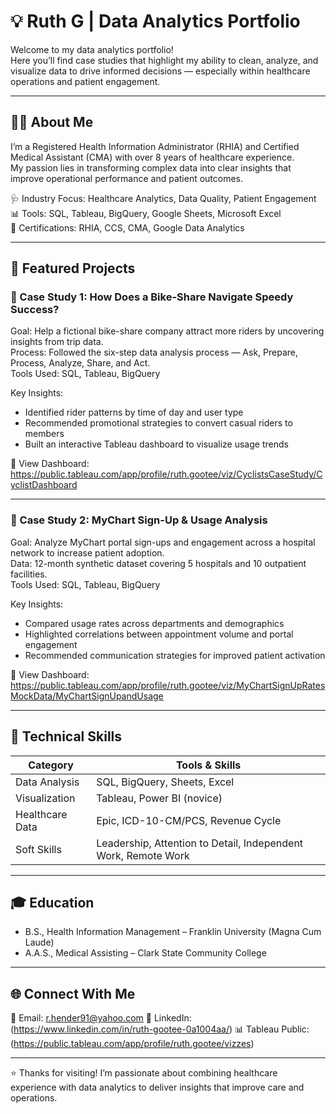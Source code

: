 # 💡 Ruth G | Data Analytics Portfolio

Welcome to my data analytics portfolio!  
Here you’ll find case studies that highlight my ability to clean, analyze, and visualize data to drive informed decisions — especially within healthcare operations and patient engagement.

---

## 👩‍💻 About Me

I’m a Registered Health Information Administrator (RHIA) and Certified Medical Assistant (CMA) with over 8 years of healthcare experience.  
My passion lies in transforming complex data into clear insights that improve operational performance and patient outcomes.  

🩺 Industry Focus: Healthcare Analytics, Data Quality, Patient Engagement  
📊 Tools: SQL, Tableau, BigQuery, Google Sheets, Microsoft Excel  
🧠 Certifications: RHIA, CCS, CMA, Google Data Analytics  

---

## 📂 Featured Projects

### 🚴 Case Study 1: How Does a Bike-Share Navigate Speedy Success?
Goal: Help a fictional bike-share company attract more riders by uncovering insights from trip data.  
Process: Followed the six-step data analysis process — Ask, Prepare, Process, Analyze, Share, and Act.  
Tools Used: SQL, Tableau, BigQuery 

Key Insights:
- Identified rider patterns by time of day and user type  
- Recommended promotional strategies to convert casual riders to members  
- Built an interactive Tableau dashboard to visualize usage trends  

🔗 View Dashboard: https://public.tableau.com/app/profile/ruth.gootee/viz/CyclistsCaseStudy/CyclistDashboard

---

### 🏥 Case Study 2: MyChart Sign-Up & Usage Analysis
Goal: Analyze MyChart portal sign-ups and engagement across a hospital network to increase patient adoption.  
Data: 12-month synthetic dataset covering 5 hospitals and 10 outpatient facilities.  
Tools Used: SQL, Tableau, BigQuery  

Key Insights:
- Compared usage rates across departments and demographics  
- Highlighted correlations between appointment volume and portal engagement  
- Recommended communication strategies for improved patient activation  

🔗 View Dashboard: https://public.tableau.com/app/profile/ruth.gootee/viz/MyChartSignUpRatesMockData/MyChartSignUpandUsage

---

## 🧰 Technical Skills

| Category | Tools & Skills |
|-----------|----------------|
| Data Analysis | SQL, BigQuery, Sheets, Excel |
| Visualization | Tableau, Power BI (novice) |
| Healthcare Data | Epic, ICD-10-CM/PCS, Revenue Cycle |
| Soft Skills | Leadership, Attention to Detail, Independent Work, Remote Work |

---

## 🎓 Education

- B.S., Health Information Management – Franklin University (Magna Cum Laude)  
- A.A.S., Medical Assisting – Clark State Community College  

---

## 🌐 Connect With Me

📧 Email: r.hender91@yahoo.com 
🔗 LinkedIn: (https://www.linkedin.com/in/ruth-gootee-0a1004aa/)
📊 Tableau Public: (https://public.tableau.com/app/profile/ruth.gootee/vizzes)

---

⭐ Thanks for visiting! I’m passionate about combining healthcare experience with data analytics to deliver insights that improve care and operations.
